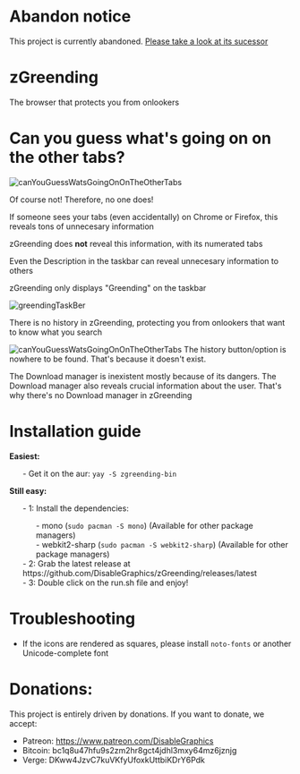 # Abandon notice
This project is currently abandoned. <a href=https://github.com/DisableGraphics/greending-ng> Please take a look at its sucessor </a>

# zGreending
The browser that protects you from onlookers 

# Can you guess what's going on on the other tabs?

![canYouGuessWatsGoingOnOnTheOtherTabs](https://user-images.githubusercontent.com/48135147/139009470-32918ac9-8cc1-47d6-b409-acaaefcb2f4c.png)

Of course not! Therefore, no one does!

If someone sees your tabs (even accidentally) on Chrome or Firefox, this reveals tons of unnecesary information

zGreending does <b>not</b> reveal this information, with its numerated tabs
<br>

Even the Description in the taskbar can reveal unnecesary information to others

zGreending only displays "Greending" on the taskbar

![greendingTaskBer](https://user-images.githubusercontent.com/48135147/139073120-7922fdeb-04f0-4e37-8424-cb4679f82fd7.png)

There is no history in zGreending, protecting you from onlookers that want to know what you search

![canYouGuessWatsGoingOnOnTheOtherTabs](https://user-images.githubusercontent.com/48135147/139009470-32918ac9-8cc1-47d6-b409-acaaefcb2f4c.png)
The history button/option is nowhere to be found. That's because it doesn't exist.

The Download manager is inexistent mostly because of its dangers. The Download manager also reveals crucial information about the user. That's why there's no Download manager in zGreending

# Installation guide
  <b>Easiest:</b>
  <ul>
    - Get it on the aur: <code>yay -S zgreending-bin</code>
  </ul>
  <b>Still easy:</b>
  <ul>- 1: Install the dependencies: <br>
    <ul>
      - mono (<code>sudo pacman -S mono</code>) (Available for other package managers) <br>
      - webkit2-sharp (<code>sudo pacman -S webkit2-sharp</code>) (Available for other package managers)
    </ul>
    - 2: Grab the latest release at https://github.com/DisableGraphics/zGreending/releases/latest <br>
    - 3: Double click on the run.sh file and enjoy!
  </ul>
  
# Troubleshooting
  - If the icons are rendered as squares, please install <code>noto-fonts</code> or another Unicode-complete font
  
# Donations:
This project is entirely driven by donations. If you want to donate, we accept:
  - Patreon: https://www.patreon.com/DisableGraphics
  - Bitcoin: bc1q8u47hfu9s2zm2hr8gct4jdhl3mxy64mz6jznjg
  - Verge: DKww4JzvC7kuVKfyUfoxkUttbiKDrY6Pdk
